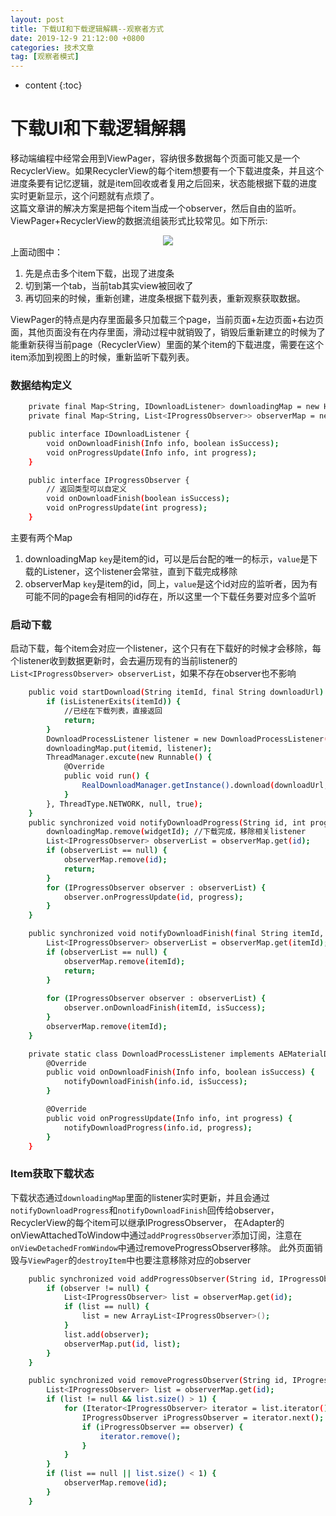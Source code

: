 ```yaml
---
layout: post
title: 下载UI和下载逻辑解耦--观察者方式
date: 2019-12-9 21:12:00 +0800
categories: 技术文章
tag: [观察者模式]
---
```


* content
{:toc}

# 下载UI和下载逻辑解耦
移动端编程中经常会用到ViewPager，容纳很多数据每个页面可能又是一个RecyclerView。如果RecyclerView的每个item想要有一个下载进度条，并且这个进度条要有记忆逻辑，就是item回收或者复用之后回来，状态能根据下载的进度实时更新显示，这个问题就有点烦了。  
这篇文章讲的解决方案是把每个item当成一个observer，然后自由的监听。  
ViewPager+RecyclerView的数据流组装形式比较常见。如下所示:  
<div align=center>  
<img src="https://github.com/hqglichao/hqglichao.github.io/raw/master/styles/gif/progress_observer.gif"/>  
</div>  
上面动图中：  

1. 先是点击多个item下载，出现了进度条
2. 切到第一个tab，当前tab其实view被回收了  
3. 再切回来的时候，重新创建，进度条根据下载列表，重新观察获取数据。   

ViewPager的特点是内存里面最多只加载三个page，当前页面+左边页面+右边页面，其他页面没有在内存里面，滑动过程中就销毁了，销毁后重新建立的时候为了能重新获得当前page（RecyclerView）里面的某个item的下载进度，需要在这个item添加到视图上的时候，重新监听下载列表。  

### 数据结构定义  
```bash
    private final Map<String, IDownloadListener> downloadingMap = new HashMap<>();
    private final Map<String, List<IProgressObserver>> observerMap = new HashMap<>();

    public interface IDownloadListener {
        void onDownloadFinish(Info info, boolean isSuccess);
        void onProgressUpdate(Info info, int progress);
    }

    public interface IProgressObserver {
        // 返回类型可以自定义
        void onDownloadFinish(boolean isSuccess);
        void onProgressUpdate(int progress);
    }
``` 
主要有两个Map
1. downloadingMap `key`是item的id，可以是后台配的唯一的标示，`value`是下载的Listener，这个listener会常驻，直到下载完成移除
2. observerMap `key`是item的id，同上，`value`是这个id对应的监听者，因为有可能不同的page会有相同的id存在，所以这里一个下载任务要对应多个监听

### 启动下载
启动下载，每个item会对应一个listener，这个只有在下载好的时候才会移除，每个listener收到数据更新时，会去遍历现有的当前listener的`List<IProgressObserver> observerList`，如果不存在observer也不影响
```bash
    public void startDownload(String itemId, final String downloadUrl) {
        if (isListenerExits(itemId)) {
            //已经在下载列表，直接返回
            return;
        }
        DownloadProcessListener listener = new DownloadProcessListener();
        downloadingMap.put(itemid, listener);
        ThreadManager.excute(new Runnable() {
            @Override
            public void run() {
                RealDownloadManager.getInstance().download(downloadUrl, listener);
            }
        }, ThreadType.NETWORK, null, true);
    }
    public synchronized void notifyDownloadProgress(String id, int progress) {
        downloadingMap.remove(widgetId); //下载完成，移除相关listener
        List<IProgressObserver> observerList = observerMap.get(id);
        if (observerList == null) {
            observerMap.remove(id);
            return;
        }
        for (IProgressObserver observer : observerList) {
            observer.onProgressUpdate(id, progress);
        }
    }

    public synchronized void notifyDownloadFinish(final String itemId, boolean isSuccess) {
        List<IProgressObserver> observerList = observerMap.get(itemId);
        if (observerList == null) {
            observerMap.remove(itemId);
            return;
        }
        
        for (IProgressObserver observer : observerList) {
            observer.onDownloadFinish(itemId, isSuccess);
        }
        observerMap.remove(itemId);
    }

    private static class DownloadProcessListener implements AEMaterialDownloader.MaterialDownloadListener {
        @Override
        public void onDownloadFinish(Info info, boolean isSuccess) {
            notifyDownloadFinish(info.id, isSuccess);
        }

        @Override
        public void onProgressUpdate(Info info, int progress) {
            notifyDownloadProgress(info.id, progress);
        }
    }
```

### Item获取下载状态
下载状态通过`downloadingMap`里面的listener实时更新，并且会通过`notifyDownloadProgress`和`notifyDownloadFinish`回传给observer，RecyclerView的每个item可以继承IProgressObserver，
在Adapter的onViewAttachedToWindow中通过`addProgressObserver`添加订阅，注意在`onViewDetachedFromWindow`中通过removeProgressObserver移除。
此外页面销毁与`ViewPager`的`destroyItem`中也要注意移除对应的observer
```bash
    public synchronized void addProgressObserver(String id, IProgressObserver observer) {
        if (observer != null) {
            List<IProgressObserver> list = observerMap.get(id);
            if (list == null) {
                list = new ArrayList<IProgressObserver>();
            }
            list.add(observer);
            observerMap.put(id, list);
        }
    }

    public synchronized void removeProgressObserver(String id, IProgressObserver observer) {
        List<IProgressObserver> list = observerMap.get(id);
        if (list != null && list.size() > 1) {
            for (Iterator<IProgressObserver> iterator = list.iterator(); iterator.hasNext();) {
                IProgressObserver iProgressObserver = iterator.next();
                if (iProgressObserver == observer) {
                    iterator.remove();
                }
            }
        }
        if (list == null || list.size() < 1) {
            observerMap.remove(id);
        }
    }
```